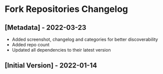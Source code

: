 # Fork Repositories Changelog

## [Metadata] - 2022-03-23

- Added screenshot, changelog and categories for better discoverability
- Added repo count
- Updated all dependencies to their latest version

## [Initial Version] - 2022-01-14
